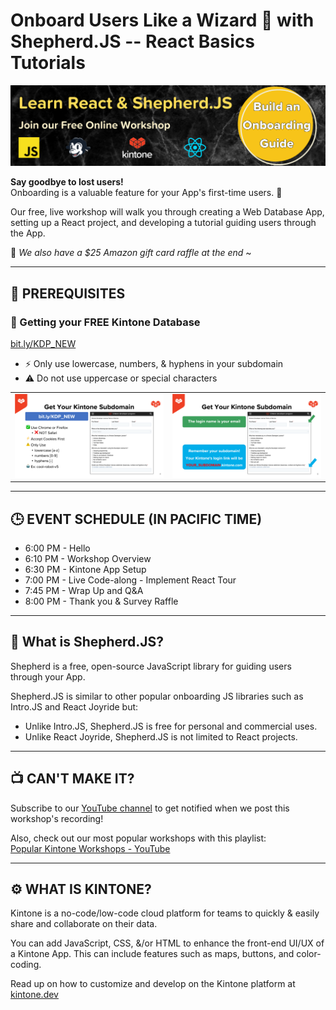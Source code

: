# Onboard Users Like a Wizard 🧙 with Shepherd.JS -- React Basics Tutorials

![ShepherdJS Banner](./docs/img/ShepherdJS_Banner.png)

**Say goodbye to lost users!**  
Onboarding is a valuable feature for your App's first-time users. 💪

Our free, live workshop will walk you through creating a Web Database App, setting up a React project, and developing a tutorial guiding users through the App.

🤫 _We also have a $25 Amazon gift card raffle at the end_ ~

---

## 📎 PREREQUISITES

### 🚀 Getting your FREE Kintone Database

[bit.ly/KDP_NEW](http://bit.ly/KDP_NEW)
* ⚡ Only use lowercase, numbers, & hyphens in your subdomain
* ⚠ Do not use uppercase or special characters

|                                             |                                             |
| ------------------------------------------- | ------------------------------------------- |
| ![Step 1: Fill out the Kintone Developer license sign up form](./docs/img/SignUp-1.png) | ![Step 2: Email address will be the login name & the subdomain will be your unique link](./docs/img/SignUp-2.png) |

---

## 🕒 EVENT SCHEDULE (IN PACIFIC TIME)

* 6:00 PM - Hello
* 6:10 PM - Workshop Overview
* 6:30 PM - Kintone App Setup
* 7:00 PM - Live Code-along - Implement React Tour
* 7:45 PM - Wrap Up and Q&A
* 8:00 PM - Thank you & Survey Raffle

---

## 🤔 What is Shepherd.JS?

Shepherd is a free, open-source JavaScript library for guiding users through your App.

Shepherd.JS is similar to other popular onboarding JS libraries such as Intro.JS and React Joyride but:
* Unlike Intro.JS, Shepherd.JS is free for personal and commercial uses.
* Unlike React Joyride, Shepherd.JS is not limited to React projects.

---

## 📺 CAN'T MAKE IT?

Subscribe to our [YouTube channel](https://www.youtube.com/c/KintoneDeveloperProgram) to get notified when we post this workshop's recording!

Also, check out our most popular workshops with this playlist:  
[Popular Kintone Workshops - YouTube](https://www.youtube.com/playlist?list=PL_Mf7E0DfF049YIoAz8jAFUx7i6b77O0G)

---

## ⚙️ WHAT IS KINTONE?

Kintone is a no-code/low-code cloud platform for teams to quickly & easily share and collaborate on their data.

You can add JavaScript, CSS, &/or HTML to enhance the front-end UI/UX of a Kintone App. This can include features such as maps, buttons, and color-coding.

Read up on how to customize and develop on the Kintone platform at [kintone.dev](https://kintone.dev/)
